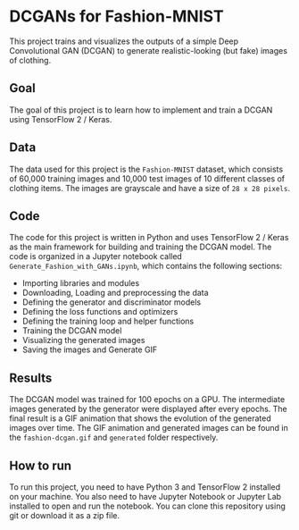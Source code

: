 # DCGANs for Fashion-MNIST

This project trains and visualizes the outputs of a simple Deep Convolutional GAN (DCGAN) to generate realistic-looking (but fake) images of clothing.

## Goal

The goal of this project is to learn how to implement and train a DCGAN using TensorFlow 2 / Keras.


## Data

The data used for this project is the `Fashion-MNIST` dataset, which consists of 60,000 training images and 10,000 test images of 10 different classes of clothing items. The images are grayscale and have a size of `28 x 28 pixels`.

## Code

The code for this project is written in Python and uses TensorFlow 2 / Keras as the main framework for building and training the DCGAN model. The code is organized in a Jupyter notebook called `Generate_Fashion_with_GANs.ipynb`, which contains the following sections:

- Importing libraries and modules
- Downloading, Loading and preprocessing the data
- Defining the generator and discriminator models
- Defining the loss functions and optimizers
- Defining the training loop and helper functions
- Training the DCGAN model
- Visualizing the generated images
- Saving the images and Generate GIF

## Results

The DCGAN model was trained for 100 epochs on a GPU. The intermediate images generated by the generator were displayed after every epochs. The final result is a GIF animation that shows the evolution of the generated images over time. The GIF animation and generated images can be found in the `fashion-dcgan.gif` and `generated` folder respectively.


## How to run

To run this project, you need to have Python 3 and TensorFlow 2 installed on your machine. You also need to have Jupyter Notebook or Jupyter Lab installed to open and run the notebook. You can clone this repository using git or download it as a zip file.


